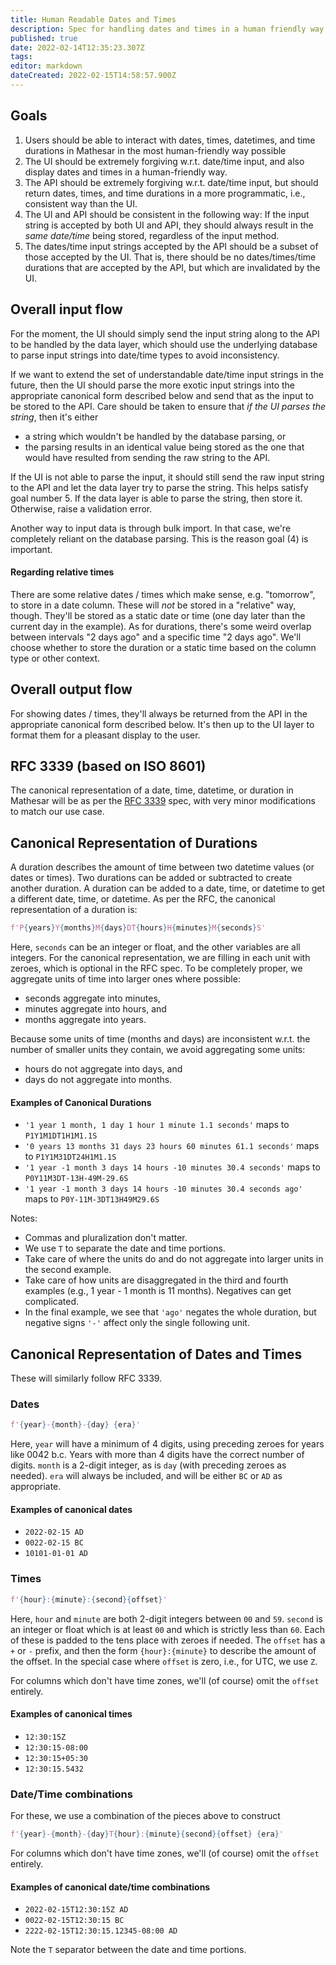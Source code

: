 ```yaml
---
title: Human Readable Dates and Times
description: Spec for handling dates and times in a human friendly way.
published: true
date: 2022-02-14T12:35:23.307Z
tags: 
editor: markdown
dateCreated: 2022-02-15T14:58:57.900Z
---
```


## Goals

1. Users should be able to interact with dates, times, datetimes, and time durations in Mathesar in the most human-friendly way possible
2. The UI should be extremely forgiving w.r.t. date/time input, and also display dates and times in a human-friendly way.
3. The API should be extremely forgiving w.r.t. date/time input, but should return dates, times, and time durations in a more programmatic, i.e., consistent way than the UI.
4. The UI and API should be consistent in the following way:  If the input string is accepted by both UI and API, they should always result in the _same date/time_ being stored, regardless of the input method.
5. The dates/time input strings accepted by the API should be a subset of those accepted by the UI. That is, there should be no dates/times/time durations that are accepted by the API, but which are invalidated by the UI.

## Overall input flow

For the moment, the UI should simply send the input string along to the API to be handled by the data layer, which should use the underlying database to parse input strings into date/time types to avoid inconsistency. 

If we want to extend the set of understandable date/time input strings in the future, then the UI should parse the more exotic input strings into the appropriate canonical form described below and send that as the input to be stored to the API. Care should be taken to ensure that _if the UI parses the string_, then it's either 
- a string which wouldn't be handled by the database parsing, or
- the parsing results in an identical value being stored as the one that would have resulted from sending the raw string to the API. 

If the UI is not able to parse the input, it should still send the raw input string to the API and let the data layer try to parse the string. This helps satisfy goal number 5. If the data layer is able to parse the string, then store it. Otherwise, raise a validation error.

Another way to input data is through bulk import. In that case, we're completely reliant on the database parsing. This is the reason goal (4) is important.

#### Regarding relative times

There are some relative dates / times which make sense, e.g. "tomorrow", to store in a date column. These will _not_ be stored in a "relative" way, though. They'll be stored as a static date or time (one day later than the current day in the example). As for durations, there's some weird overlap between intervals "2 days ago" and a specific time "2 days ago". We'll choose whether to store the duration or a static time based on the column type or other context.

## Overall output flow

For showing dates / times, they'll always be returned from the API in the appropriate canonical form described below. It's then up to the UI layer to format them for a pleasant display to the user.

## RFC 3339 (based on ISO 8601)

The canonical representation of a date, time, datetime, or duration in Mathesar will be as per the [RFC 3339](https://datatracker.ietf.org/doc/html/rfc3339#appendix-A) spec, with very minor modifications to match our use case.

## Canonical Representation of Durations

A duration describes the amount of time between two datetime values (or dates or times). Two durations can be added or subtracted to create another duration. A duration can be added to a date, time, or datetime to get a different date, time, or datetime. As per the RFC, the canonical representation of a duration is:

```python
f'P{years}Y{months}M{days}DT{hours}H{minutes}M{seconds}S'
```
Here, `seconds` can be an integer or float, and the other variables are all integers. For the canonical representation, we are filling in each unit with zeroes, which is optional in the RFC spec. To be completely proper, we aggregate units of time into larger ones where possible:

- seconds aggregate into minutes,
- minutes aggregate into hours, and
- months aggregate into years.

Because some units of time (months and days) are inconsistent w.r.t. the number of smaller units they contain, we avoid aggregating some units:

- hours do not aggregate into days, and
- days do not aggregate into months.

#### Examples of Canonical Durations

- `'1 year 1 month, 1 day 1 hour 1 minute 1.1 seconds'` maps to `P1Y1M1DT1H1M1.1S`
- `'0 years 13 months 31 days 23 hours 60 minutes 61.1 seconds'` maps to `P1Y1M31DT24H1M1.1S`
- `'1 year -1 month 3 days 14 hours -10 minutes 30.4 seconds'` maps to `P0Y11M3DT-13H-49M-29.6S`
- `'1 year -1 month 3 days 14 hours -10 minutes 30.4 seconds ago'` maps to `P0Y-11M-3DT13H49M29.6S`

Notes:
- Commas and pluralization don't matter. 
- We use `T` to separate the date and time portions.
- Take care of where the units do and do not aggregate into larger units in the second example.
- Take care of how units are disaggregated in the third and fourth examples (e.g., 1 year - 1 month is 11 months). Negatives can get complicated.
- In the final example, we see that `'ago'` negates the whole duration, but negative signs `'-'` affect only the single following unit.

## Canonical Representation of Dates and Times

These will similarly follow RFC 3339.

### Dates

```python
f'{year}-{month}-{day} {era}'
```
Here, `year` will have a minimum of 4 digits, using preceding zeroes for years like 0042 b.c. Years with more than 4 digits have the correct number of digits. `month` is a 2-digit integer, as is `day` (with preceding zeroes as needed). `era` will always be included, and will be either `BC` or `AD` as appropriate.

#### Examples of canonical dates

- `2022-02-15 AD`
- `0022-02-15 BC`
- `10101-01-01 AD`

### Times

```python
f'{hour}:{minute}:{second}{offset}'
```
Here, `hour` and `minute` are both 2-digit integers between `00` and `59`. `second` is an integer or float which is at least `00` and which is strictly less than `60`. Each of these is padded to the tens place with zeroes if needed. The `offset` has a `+` or `-` prefix, and then the form `{hour}:{minute}` to describe the amount of the offset. In the special case where `offset` is zero, i.e., for UTC, we use `Z`.

For columns which don't have time zones, we'll (of course) omit the `offset` entirely.

#### Examples of canonical times

- `12:30:15Z`
- `12:30:15-08:00`
- `12:30:15+05:30`
- `12:30:15.5432`

### Date/Time combinations

For these, we use a combination of the pieces above to construct
```python
f'{year}-{month}-{day}T{hour}:{minute}{second}{offset} {era}'
```
For columns which don't have time zones, we'll (of course) omit the `offset` entirely.

#### Examples of canonical date/time combinations

- `2022-02-15T12:30:15Z AD`
- `0022-02-15T12:30:15 BC`
- `2222-02-15T12:30:15.12345-08:00 AD`

Note the `T` separator between the date and time portions.
